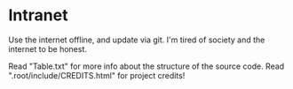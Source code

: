 # Intranet
Use the internet offline, and update via git. I'm tired of society and the internet to be honest.

Read "Table.txt" for more info about the structure of the source code.
Read ".root/include/CREDITS.html" for project credits!